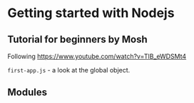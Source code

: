 # Getting started with Nodejs

## Tutorial for beginners by Mosh

Following https://www.youtube.com/watch?v=TlB_eWDSMt4

`first-app.js` - a look at the global object. 

## Modules
